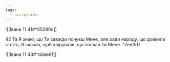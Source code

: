 ```yaml
---
tags:
  - scriptures
---
```


![[Івана 11 41#^05290c]]

42 Та Я знаю, що Ти завжди почуєш Мене, але ради народу, що довкола стоїть, Я сказав, щоб увірували, що послав Ти Мене. ^7ed3d7

![[Івана 11 43#^ddae6f]]